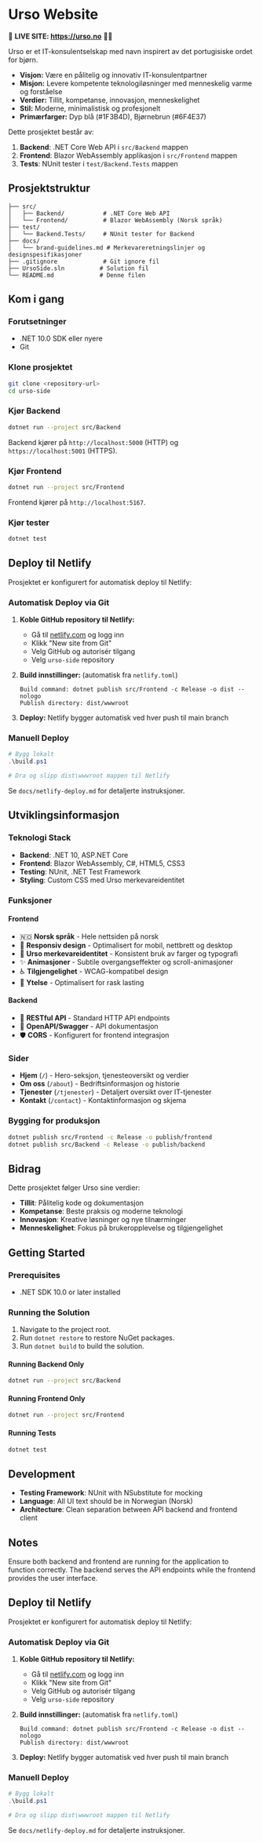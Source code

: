 # Urso Website

🎉 **LIVE SITE: https://urso.no** 🐻✨

Urso er et IT-konsulentselskap med navn inspirert av det portugisiske ordet for bjørn.

- **Visjon:** Være en pålitelig og innovativ IT-konsulentpartner
- **Misjon:** Levere kompetente teknologiløsninger med menneskelig varme og forståelse
- **Verdier:** Tillit, kompetanse, innovasjon, menneskelighet
- **Stil:** Moderne, minimalistisk og profesjonelt
- **Primærfarger:** Dyp blå (#1F3B4D), Bjørnebrun (#6F4E37)

Dette prosjektet består av:

1. **Backend**: .NET Core Web API i `src/Backend` mappen
2. **Frontend**: Blazor WebAssembly applikasjon i `src/Frontend` mappen
3. **Tests**: NUnit tester i `test/Backend.Tests` mappen

## Prosjektstruktur

```text
├── src/
│   ├── Backend/           # .NET Core Web API
│   └── Frontend/          # Blazor WebAssembly (Norsk språk)
├── test/
│   └── Backend.Tests/     # NUnit tester for Backend
├── docs/
│   └── brand-guidelines.md # Merkevareretningslinjer og designspesifikasjoner
├── .gitignore             # Git ignore fil
├── UrsoSide.sln          # Solution fil
└── README.md             # Denne filen
```

## Kom i gang

### Forutsetninger

- .NET 10.0 SDK eller nyere
- Git

### Klone prosjektet

```bash
git clone <repository-url>
cd urso-side
```

### Kjør Backend

```bash
dotnet run --project src/Backend
```

Backend kjører på `http://localhost:5000` (HTTP) og `https://localhost:5001` (HTTPS).

### Kjør Frontend

```bash
dotnet run --project src/Frontend
```

Frontend kjører på `http://localhost:5167`.

### Kjør tester

```bash
dotnet test
```

## Deploy til Netlify

Prosjektet er konfigurert for automatisk deploy til Netlify:

### Automatisk Deploy via Git

1. **Koble GitHub repository til Netlify:**
   - Gå til [netlify.com](https://netlify.com) og logg inn
   - Klikk "New site from Git"
   - Velg GitHub og autorisér tilgang
   - Velg `urso-side` repository

2. **Build innstillinger:** (automatisk fra `netlify.toml`)

   ```text
   Build command: dotnet publish src/Frontend -c Release -o dist --nologo
   Publish directory: dist/wwwroot
   ```

3. **Deploy:** Netlify bygger automatisk ved hver push til main branch

### Manuell Deploy

```powershell
# Bygg lokalt
.\build.ps1

# Dra og slipp dist\wwwroot mappen til Netlify
```

Se `docs/netlify-deploy.md` for detaljerte instruksjoner.

## Utviklingsinformasjon

### Teknologi Stack

- **Backend**: .NET 10, ASP.NET Core
- **Frontend**: Blazor WebAssembly, C#, HTML5, CSS3
- **Testing**: NUnit, .NET Test Framework
- **Styling**: Custom CSS med Urso merkevareidentitet

### Funksjoner

#### Frontend

- 🇳🇴 **Norsk språk** - Hele nettsiden på norsk
- 📱 **Responsiv design** - Optimalisert for mobil, nettbrett og desktop
- 🎨 **Urso merkevareidentitet** - Konsistent bruk av farger og typografi
- ✨ **Animasjoner** - Subtile overgangseffekter og scroll-animasjoner
- ♿ **Tilgjengelighet** - WCAG-kompatibel design
- 🚀 **Ytelse** - Optimalisert for rask lasting

#### Backend

- 🔌 **RESTful API** - Standard HTTP API endpoints
- 📝 **OpenAPI/Swagger** - API dokumentasjon
- 🛡️ **CORS** - Konfigurert for frontend integrasjon

### Sider

- **Hjem** (`/`) - Hero-seksjon, tjenesteoversikt og verdier
- **Om oss** (`/about`) - Bedriftsinformasjon og historie
- **Tjenester** (`/tjenester`) - Detaljert oversikt over IT-tjenester
- **Kontakt** (`/contact`) - Kontaktinformasjon og skjema

### Bygging for produksjon

```bash
dotnet publish src/Frontend -c Release -o publish/frontend
dotnet publish src/Backend -c Release -o publish/backend
```

## Bidrag

Dette prosjektet følger Urso sine verdier:

- **Tillit**: Pålitelig kode og dokumentasjon
- **Kompetanse**: Beste praksis og moderne teknologi
- **Innovasjon**: Kreative løsninger og nye tilnærminger
- **Menneskelighet**: Fokus på brukeropplevelse og tilgjengelighet

## Getting Started

### Prerequisites

- .NET SDK 10.0 or later installed

### Running the Solution

1. Navigate to the project root.
2. Run `dotnet restore` to restore NuGet packages.
3. Run `dotnet build` to build the solution.

#### Running Backend Only

```bash
dotnet run --project src/Backend
```

#### Running Frontend Only

```bash
dotnet run --project src/Frontend
```

#### Running Tests

```bash
dotnet test
```

## Development

- **Testing Framework**: NUnit with NSubstitute for mocking
- **Language**: All UI text should be in Norwegian (Norsk)
- **Architecture**: Clean separation between API backend and frontend client

## Notes

Ensure both backend and frontend are running for the application to function correctly. The backend serves the API endpoints while the frontend provides the user interface.

## Deploy til Netlify

Prosjektet er konfigurert for automatisk deploy til Netlify:

### Automatisk Deploy via Git
1. **Koble GitHub repository til Netlify:**
   - Gå til [netlify.com](https://netlify.com) og logg inn
   - Klikk "New site from Git"
   - Velg GitHub og autorisér tilgang
   - Velg `urso-side` repository

2. **Build innstillinger:** (automatisk fra `netlify.toml`)
   ```
   Build command: dotnet publish src/Frontend -c Release -o dist --nologo
   Publish directory: dist/wwwroot
   ```

3. **Deploy:** Netlify bygger automatisk ved hver push til main branch

### Manuell Deploy
```powershell
# Bygg lokalt
.\build.ps1

# Dra og slipp dist\wwwroot mappen til Netlify
```

Se `docs/netlify-deploy.md` for detaljerte instruksjoner.
